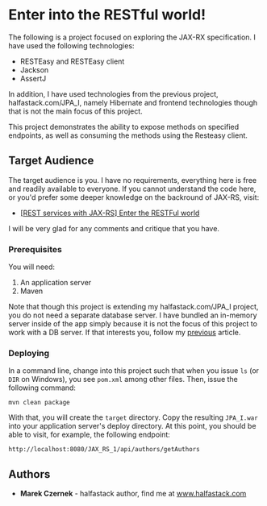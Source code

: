 # Enter into the RESTful world!

The following is a project focused on exploring the JAX-RX specification. I have used the following technologies:

* RESTEasy and RESTEasy client
* Jackson
* AssertJ

In addition, I have used technologies from the previous project, halfastack.com/JPA_I, namely Hibernate and 
frontend technologies though that is not the main focus of this project. 

This project demonstrates the ability to expose methods on specified endpoints, as well as consuming the methods using 
the Resteasy client. 

## Target Audience

The target audience is you. I have no requirements, everything here is free and readily available to everyone. 
If you cannot understand the code here, or you'd prefer some deeper knowledge on the backround of JAX-RS, visit:

* [[REST services with JAX-RS] Enter the RESTFul world](https://www.halfastack.com/rest-services-with-jax-rs-enter-the-restful-world/)

I will be very glad for any comments and critique that you have.

### Prerequisites

You will need:

1. An application server
2. Maven

Note that though this project is extending my halfastack.com/JPA_I project, you do not need a separate database server. I have
bundled an in-memory server inside of the app simply because it is not the focus of this project to work with a DB server. 
If that interests you, follow my [previous](https://www.halfastack.com/jpa-setup-deploying-a-database-for-jee-environment/)
article.

### Deploying

In a command line, change into this project such that when you issue `ls` (or `DIR` on Windows), you see `pom.xml` among other files.
Then, issue the following command:

```
mvn clean package
```

With that, you will create the `target` directory. Copy the resulting `JPA_I.war` into your application server's deploy directory. At this point, you should be able to visit, for example, the following endpoint:

`http://localhost:8080/JAX_RS_1/api/authors/getAuthors`

## Authors

* **Marek Czernek** - halfastack author, find me at www.halfastack.com
